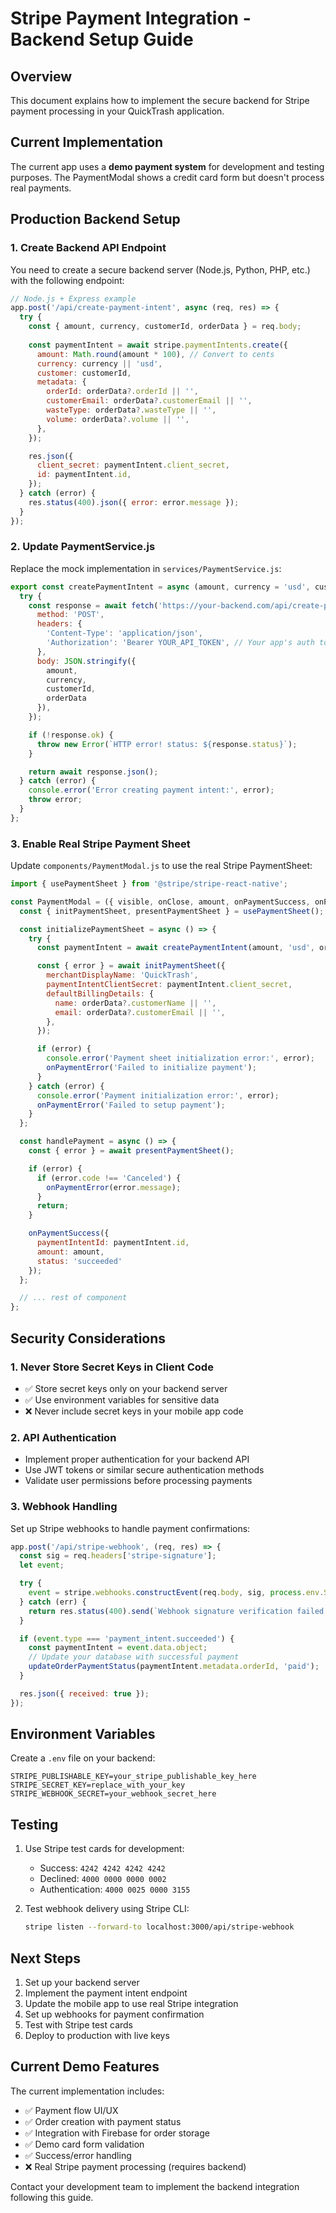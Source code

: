 # Stripe Payment Integration - Backend Setup Guide

## Overview
This document explains how to implement the secure backend for Stripe payment processing in your QuickTrash application.

## Current Implementation
The current app uses a **demo payment system** for development and testing purposes. The PaymentModal shows a credit card form but doesn't process real payments.

## Production Backend Setup

### 1. Create Backend API Endpoint

You need to create a secure backend server (Node.js, Python, PHP, etc.) with the following endpoint:

```javascript
// Node.js + Express example
app.post('/api/create-payment-intent', async (req, res) => {
  try {
    const { amount, currency, customerId, orderData } = req.body;
    
    const paymentIntent = await stripe.paymentIntents.create({
      amount: Math.round(amount * 100), // Convert to cents
      currency: currency || 'usd',
      customer: customerId,
      metadata: {
        orderId: orderData?.orderId || '',
        customerEmail: orderData?.customerEmail || '',
        wasteType: orderData?.wasteType || '',
        volume: orderData?.volume || '',
      },
    });

    res.json({
      client_secret: paymentIntent.client_secret,
      id: paymentIntent.id,
    });
  } catch (error) {
    res.status(400).json({ error: error.message });
  }
});
```

### 2. Update PaymentService.js

Replace the mock implementation in `services/PaymentService.js`:

```javascript
export const createPaymentIntent = async (amount, currency = 'usd', customerId, orderData) => {
  try {
    const response = await fetch('https://your-backend.com/api/create-payment-intent', {
      method: 'POST',
      headers: {
        'Content-Type': 'application/json',
        'Authorization': 'Bearer YOUR_API_TOKEN', // Your app's auth token
      },
      body: JSON.stringify({
        amount,
        currency,
        customerId,
        orderData
      }),
    });

    if (!response.ok) {
      throw new Error(`HTTP error! status: ${response.status}`);
    }

    return await response.json();
  } catch (error) {
    console.error('Error creating payment intent:', error);
    throw error;
  }
};
```

### 3. Enable Real Stripe Payment Sheet

Update `components/PaymentModal.js` to use the real Stripe PaymentSheet:

```javascript
import { usePaymentSheet } from '@stripe/stripe-react-native';

const PaymentModal = ({ visible, onClose, amount, onPaymentSuccess, onPaymentError, orderData }) => {
  const { initPaymentSheet, presentPaymentSheet } = usePaymentSheet();

  const initializePaymentSheet = async () => {
    try {
      const paymentIntent = await createPaymentIntent(amount, 'usd', orderData?.customerId, orderData);

      const { error } = await initPaymentSheet({
        merchantDisplayName: 'QuickTrash',
        paymentIntentClientSecret: paymentIntent.client_secret,
        defaultBillingDetails: {
          name: orderData?.customerName || '',
          email: orderData?.customerEmail || '',
        },
      });

      if (error) {
        console.error('Payment sheet initialization error:', error);
        onPaymentError('Failed to initialize payment');
      }
    } catch (error) {
      console.error('Payment initialization error:', error);
      onPaymentError('Failed to setup payment');
    }
  };

  const handlePayment = async () => {
    const { error } = await presentPaymentSheet();

    if (error) {
      if (error.code !== 'Canceled') {
        onPaymentError(error.message);
      }
      return;
    }

    onPaymentSuccess({
      paymentIntentId: paymentIntent.id,
      amount: amount,
      status: 'succeeded'
    });
  };

  // ... rest of component
};
```

## Security Considerations

### 1. Never Store Secret Keys in Client Code
- ✅ Store secret keys only on your backend server
- ✅ Use environment variables for sensitive data
- ❌ Never include secret keys in your mobile app code

### 2. API Authentication
- Implement proper authentication for your backend API
- Use JWT tokens or similar secure authentication methods
- Validate user permissions before processing payments

### 3. Webhook Handling
Set up Stripe webhooks to handle payment confirmations:

```javascript
app.post('/api/stripe-webhook', (req, res) => {
  const sig = req.headers['stripe-signature'];
  let event;

  try {
    event = stripe.webhooks.constructEvent(req.body, sig, process.env.STRIPE_WEBHOOK_SECRET);
  } catch (err) {
    return res.status(400).send(`Webhook signature verification failed.`);
  }

  if (event.type === 'payment_intent.succeeded') {
    const paymentIntent = event.data.object;
    // Update your database with successful payment
    updateOrderPaymentStatus(paymentIntent.metadata.orderId, 'paid');
  }

  res.json({ received: true });
});
```

## Environment Variables

Create a `.env` file on your backend:

```env
STRIPE_PUBLISHABLE_KEY=your_stripe_publishable_key_here
STRIPE_SECRET_KEY=replace_with_your_key
STRIPE_WEBHOOK_SECRET=your_webhook_secret_here
```

## Testing

1. Use Stripe test cards for development:
   - Success: `4242 4242 4242 4242`
   - Declined: `4000 0000 0000 0002`
   - Authentication: `4000 0025 0000 3155`

2. Test webhook delivery using Stripe CLI:
   ```bash
   stripe listen --forward-to localhost:3000/api/stripe-webhook
   ```

## Next Steps

1. Set up your backend server
2. Implement the payment intent endpoint
3. Update the mobile app to use real Stripe integration
4. Set up webhooks for payment confirmation
5. Test with Stripe test cards
6. Deploy to production with live keys

## Current Demo Features

The current implementation includes:
- ✅ Payment flow UI/UX
- ✅ Order creation with payment status
- ✅ Integration with Firebase for order storage
- ✅ Demo card form validation
- ✅ Success/error handling
- ❌ Real Stripe payment processing (requires backend)

Contact your development team to implement the backend integration following this guide.

